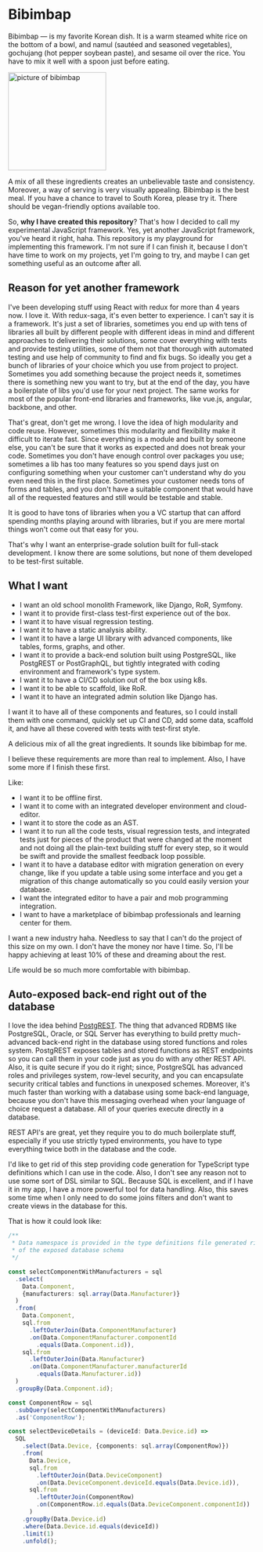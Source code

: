 # Bibimbap

Bibimbap — is my favorite Korean dish. It is a warm steamed white rice on the bottom of a bowl, and namul (sautéed and seasoned vegetables), gochujang (hot pepper soybean paste), and sesame oil over the rice. You have to mix it well with a spoon just before eating.

<img
  src="https://upload.wikimedia.org/wikipedia/commons/thumb/4/44/Dolsot-bibimbap.jpg/1920px-Dolsot-bibimbap.jpg"
  alt="picture of bibimbap"
  width="200"
  />

A mix of all these ingredients creates an unbelievable taste and consistency. Moreover, a way of serving is very visually appealing. Bibimbap is the best meal. If you have a chance to travel to South Korea, please try it. There should be vegan-friendly options available too.

So, **why I have created this repository**? That's how I decided to call my experimental JavaScript framework. Yes, yet another JavaScript framework, you've heard it right, haha. This repository is my playground for implementing this framework. I'm not sure if I can finish it, because I don't have time to work on my projects, yet I'm going to try, and maybe I can get something useful as an outcome after all.

## Reason for yet another framework

I've been developing stuff using React with redux for more than 4 years now. I love it. With redux-saga, it's even better to experience. I can't say it is a framework. It's just a set of libraries, sometimes you end up with tens of libraries all built by different people with different ideas in mind and different approaches to delivering their solutions, some cover everything with tests and provide testing utilities, some of them not that thorough with automated testing and use help of community to find and fix bugs. So ideally you get a bunch of libraries of your choice which you use from project to project. Sometimes you add something because the project needs it, sometimes there is something new you want to try, but at the end of the day, you have a boilerplate of libs you'd use for your next project. The same works for most of the popular front-end libraries and frameworks, like vue.js, angular, backbone, and other.

That's great, don't get me wrong. I love the idea of high modularity and code reuse. However, sometimes this modularity and flexibility make it difficult to iterate fast. Since everything is a module and built by someone else, you can't be sure that it works as expected and does not break your code. Sometimes you don't have enough control over packages you use; sometimes a lib has too many features so you spend days just on configuring something when your customer can't understand why do you even need this in the first place. Sometimes your customer needs tons of forms and tables, and you don't have a suitable component that would have all of the requested features and still would be testable and stable.

It is good to have tons of libraries when you a VC startup that can afford spending months playing around with libraries, but if you are mere mortal things won't come out that easy for you.

That's why I want an enterprise-grade solution built for full-stack development. I know there are some solutions, but none of them developed to be test-first suitable.

## What I want

- I want an old school monolith Framework, like Django, RoR, Symfony.
- I want it to provide first-class test-first experience out of the box.
- I want it to have visual regression testing.
- I want it to have a static analysis ability.
- I want it to have a large UI library with advanced components, like tables, forms, graphs, and other.
- I want it to provide a back-end solution built using PostgreSQL, like PostgREST or PostGraphQL, but tightly integrated with coding environment and framework's type system.
- I want it to have a CI/CD solution out of the box using k8s.
- I want it to be able to scaffold, like RoR.
- I want it to have an integrated admin solution like Django has.

I want it to have all of these components and features, so I could install them with one command, quickly set up CI and CD, add some data, scaffold it, and have all these covered with tests with test-first style.

A delicious mix of all the great ingredients. It sounds like bibimbap for me.

I believe these requirements are more than real to implement. Also, I have some more if I finish these first.

Like:

- I want it to be offline first.
- I want it to come with an integrated developer environment and cloud-editor.
- I want it to store the code as an AST.
- I want it to run all the code tests, visual regression tests, and integrated tests just for pieces of the product that were changed at the moment and not doing all the plain-text building stuff for every step, so it would be swift and provide the smallest feedback loop possible.
- I want it to have a database editor with migration generation on every change, like if you update a table using some interface and you get a migration of this change automatically so you could easily version your database.
- I want the integrated editor to have a pair and mob programming integration.
- I want to have a marketplace of bibimbap professionals and learning center for them.

I want a new industry haha. Needless to say that I can't do the project of this size on my own. I don't have the money nor have I time. So, I'll be happy achieving at least 10% of these and dreaming about the rest.

Life would be so much more comfortable with bibimbap.

## Auto-exposed back-end right out of the database

I love the idea behind [PostgREST](https://github.com/PostgREST/postgrest). The thing that advanced RDBMS like PostgreSQL, Oracle, or SQL Server has everything to build pretty much-advanced back-end right in the database using stored functions and roles system. PostgREST exposes tables and stored functions as REST endpoints so you can call them in your code just as you do with any other REST API. Also, it is quite secure if you do it right; since, PostgreSQL has advanced roles and privileges system, row-level security, and you can encapsulate security critical tables and functions in unexposed schemes. Moreover, it's much faster than working with a database using some back-end language, because you don't have this messaging overhead when your language of choice request a database. All of your queries execute directly in a database.

REST API's are great, yet they require you to do much boilerplate stuff, especially if you use strictly typed environments, you have to type everything twice both in the database and the code.

I'd like to get rid of this step providing code generation for TypeScript type definitions which I can use in the code. Also, I don't see any reason not to use some sort of DSL similar to SQL. Because SQL is excellent, and if I have it in my app, I have a more powerful tool for data handling. Also, this saves some time when I only need to do some joins filters and don't want to create views in the database for this.

That is how it could look like:

```TypeScript
/**
 * Data namespace is provided in the type definitions file generated right out
 * of the exposed database schema
 */

const selectComponentWithManufacturers = sql
  .select(
    Data.Component,
    {manufacturers: sql.array(Data.Manufacturer)}
  )
  .from(
    Data.Component,
    sql.from
      .leftOuterJoin(Data.ComponentManufacturer)
      .on(Data.ComponentManufacturer.componentId
        .equals(Data.Component.id)),
    sql.from
      .leftOuterJoin(Data.Manufacturer)
      .on(Data.ComponentManufacturer.manufacturerId
        .equals(Data.Manufacturer.id))
  )
  .groupBy(Data.Component.id);

const ComponentRow = sql
  .subQuery(selectComponentWithManufacturers)
  .as('ComponentRow');

const selectDeviceDetails = (deviceId: Data.Device.id) =>
  SQL
    .select(Data.Device, {components: sql.array(ComponentRow)})
    .from(
      Data.Device,
      sql.from
        .leftOuterJoin(Data.DeviceComponent)
        .on(Data.DeviceComponent.deviceId.equals(Data.Device.id)),
      sql.from
        .leftOuterJoin(ComponentRow)
        .on(ComponentRow.id.equals(Data.DeviceComponent.componentId))
      )
    .groupBy(Data.Device.id)
    .where(Data.Device.id.equals(deviceId))
    .limit(1)
    .unfold();
```
